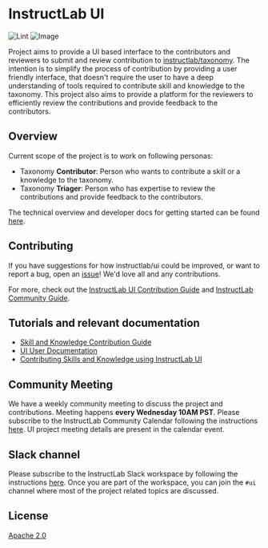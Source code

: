 # InstructLab UI

![Lint](https://github.com/instructlab/ui/actions/workflows/lint-ui.yml/badge.svg?branch=main)
![Image](https://github.com/instructlab/ui/actions/workflows/images.yml/badge.svg?branch=main)

Project aims to provide a UI based interface to the contributors and reviewers to submit and review contribution to [instructlab/taxonomy](https://github.com/instructlab/taxonomy).
The intention is to simplify the process of contribution by providing a user friendly interface, that doesn't require the user to have a deep understanding of tools required to contribute skill and knowledge to the taxonomy. This project also aims to provide a platform for the reviewers to efficiently review the contributions and provide feedback to the contributors.

## Overview

Current scope of the project is to work on following personas:

- Taxonomy **Contributor**: Person who wants to contribute a skill or a knowledge to the taxonomy.
- Taxonomy **Triager**: Person who has expertise to review the contributions and provide feedback to the contributors.

The technical overview and developer docs for getting started can be found [here](docs/development.md).

## Contributing

If you have suggestions for how instructlab/ui could be improved, or want to
report a bug, open an [issue](https://github.com/instructlab/ui/issues)! We'd love all and any contributions.

For more, check out the [InstructLab UI Contribution Guide](CONTRIBUTING.md)
and [InstructLab Community Guide](https://github.com/instructlab/community/blob/main/CONTRIBUTING.md).

## Tutorials and relevant documentation

- [Skill and Knowledge Contribution Guide](https://docs.instructlab.ai/taxonomy/)
- [UI User Documentation](https://docs.instructlab.ai/user-interface/ui_overview/)
- [Contributing Skills and Knowledge using InstructLab UI](https://developer.ibm.com/tutorials/awb-contributing-llm-granite-instructlab-ui/)

## Community Meeting

We have a weekly community meeting to discuss the project and contributions. Meeting happens **every Wednesday 10AM PST**.
Please subscribe to the InstructLab Community Calendar following the instructions [here](https://github.com/instructlab/community/blob/main/Collaboration.md). UI project meeting details are present in the calendar event.

## Slack channel

Please subscribe to the InstructLab Slack workspace by following the instructions [here](https://github.com/instructlab/community/blob/main/Collaboration.md#chat). Once you are part of the workspace, you can join the `#ui` channel where most of the project related topics are discussed.

## License

[Apache 2.0](LICENSE)
